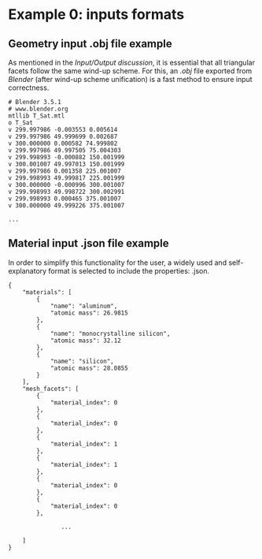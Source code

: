 # Example 0: inputs formats

## Geometry input .obj file example

As mentioned in the *Input/Output discussion*, it is essential that all triangular facets follow the same wind-up scheme. For this, an *.obj* file exported from *Blender* (after wind-up scheme unification) is a fast method to ensure input correctness.

```
# Blender 3.5.1
# www.blender.org
mtllib T_Sat.mtl
o T_Sat
v 299.997986 -0.003553 0.005614
v 299.997986 49.999699 0.002687
v 300.000000 0.000582 74.999802
v 299.997986 49.997505 75.004303
v 299.998993 -0.000882 150.001999
v 300.001007 49.997013 150.001999
v 299.997986 0.001358 225.001007
v 299.998993 49.999817 225.001999
v 300.000000 -0.000996 300.001007
v 299.998993 49.998722 300.002991
v 299.998993 0.000465 375.001007
v 300.000000 49.999226 375.001007

...
```


## Material input .json file example

In order to simplify this functionality for the user, a widely used and self-explanatory format is selected to include the properties: .json.

```
{
    "materials": [
        {
            "name": "aluminum",
            "atomic mass": 26.9815
        },
        {
            "name": "monocrystalline silicon",
            "atomic mass": 32.12
        },
        {
            "name": "silicon",
            "atomic mass": 28.0855
        }
    ],
    "mesh_facets": [
        {
            "material_index": 0
        },
        {
            "material_index": 0
        },
        {
            "material_index": 1
        },
        {
            "material_index": 1
        },
        {
            "material_index": 0
        },
        {
            "material_index": 0
        },

               ...

    ]
}
```